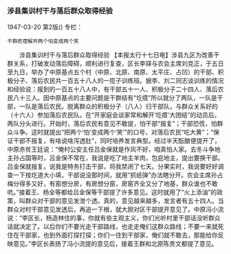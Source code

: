 ### 涉县集训村干与落后群众取得经验

1947-03-20
第2版()
专栏：

    干群疙瘩解开两个怕变成两个笑
　　涉县集训村干与落后群众取得经验
    【本报太行十七日电】涉县九区为改善干群关系，打破发动落后障碍，顺利进行复查，区长李铎与农会主席刘克正，于五日至九日，举办了中原基点五个村（中原、北原、南原、太平庄、占凹）的干部、积极分子、落后农民共一百五十八人的一揽子训练班。据李、刘二同志谈训练的情况和经验说：报到的一百五十八人中，有干部五十一人、积极分子二十四人、落后农民八十三人。因中原基点的主要问题是干群结有“圪瘩”所以就分了两队，一队是干部，一队是落后农民。脱离群众的积极分子（八人）归干部队，与群众关系好的（十六人）参加落后农民队。在“开家庭会谈家常和解开‘圪瘩’大团结”的动员后，两队分头进行。开始时，落后农民有意见不敢提，怕干部“报复”；干部恐慌，怕群众斗争。这时就提出“把两个‘怕’变成两个‘笑’”的口号，对落后农民“吃大黄”；“保证干部不报复，有啥说啥泻透肚”，同时培养发言典型。经过半天酝酿便提开了，中原赤贫王廷说：“俺村公安主任吕金保就是作风不好，咱真怕人家。去冬斗争地主孙占国等时，吕金保不常在，我说是吃了地主羊肉，包庇地主，提出要换干部。吕金保就报复。说我是特务打击干部，将我禁闭了七天。分果实时，我说要好好调查一下按圪道大小填，干部说没那时间，就用“抓纸弹”办法瞎分开。农会主席孙占梅分得多又好，有窑想分房，有房想分窑，房窑齐全又分了地基，群众谁也不敢吭。”接着王、杨全等都给吕金保等干部提了许多意见。这时就用了“火上添油”的政策，叫群众对干部的意见发泄个透。真的，意见越来越多，发言者有五十四人。当群众对村干部意见发透后，再追一下根，就大胆对区干部提开意见了。中原冯小流说：“李区长，杨造林住的事，你就有些主观主义，你们光听村里干部话没听群众话就决定了。以后你们不要光走干部路线，也走走俺们这群众路线；不要一来就死住在干部家，也到外面打探打探；你们一住到干部家，俺们就不敢去，那能给你反映意见。”李区长表扬了冯小流提的意见后，接着王群和北原陈贵文都提了意见。
